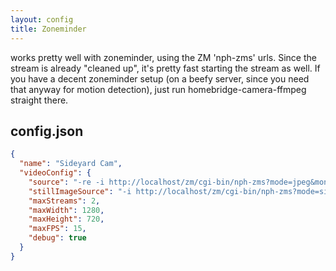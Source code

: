 ```yaml
---
layout: config
title: Zoneminder
---
```

works pretty well with zoneminder, using the ZM 'nph-zms' urls. Since the stream is already "cleaned up", it's pretty fast starting the stream as well. If you have a decent zoneminder setup (on a beefy server, since you need that anyway for motion detection), just run homebridge-camera-ffmpeg straight there.

## config.json

```json
{
  "name": "Sideyard Cam",
  "videoConfig": {
    "source": "-re -i http://localhost/zm/cgi-bin/nph-zms?mode=jpeg&monitor=<zm monitor id>&scale=100&maxfps=15&buffer=1000&user=<zm user>&pass=<zm passwd>",
    "stillImageSource": "-i http://localhost/zm/cgi-bin/nph-zms?mode=single&monitor=<zm monitor id>&scale=100&user=<zm user>&pass=<zm passwd>",
    "maxStreams": 2,
    "maxWidth": 1280,
    "maxHeight": 720,
    "maxFPS": 15,
    "debug": true
  }
}
```
